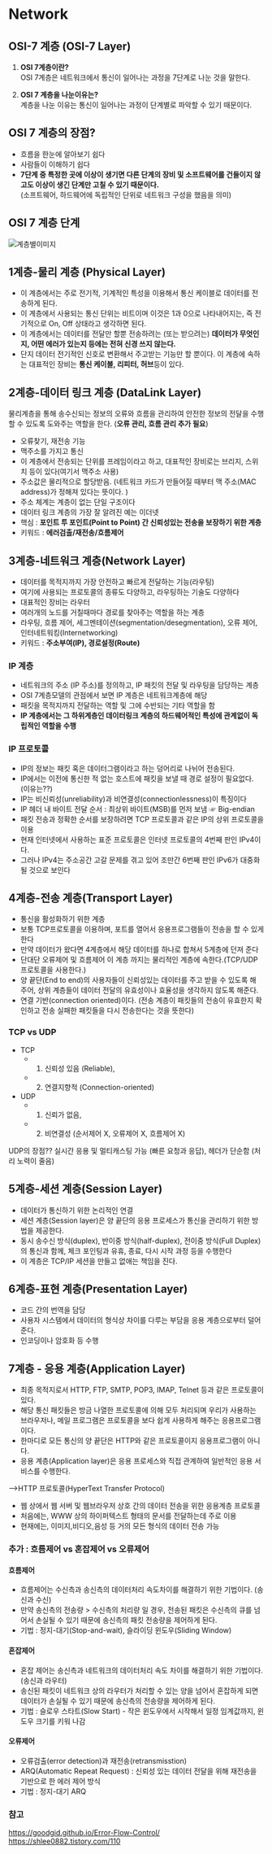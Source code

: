 # Network

## **OSI-7 계층 (OSI-7 Layer)**

1. **OSI 7계층이란?** </br>
 OSI 7계층은 네트워크에서 통신이 일어나는 과정을 7단계로 나눈 것을 말한다.
  
1. **OSI 7 계층을 나눈이유는?** </br>
  계층을 나눈 이유는 통신이 일어나는 과정이 단계별로 파악할 수 있기 때문이다.<br>
  
## **OSI 7 계층의 장점?**
  - 흐름을 한눈에 알아보기 쉽다
  - 사람들이 이해하기 쉽다
  - **7단계 중 특정한 곳에 이상이 생기면 다른 단계의 장비 및 소프트웨어를 건들이지 않고도 이상이 생긴 단계만 고칠 수 있기 때문이다.** <br>
    (소프트웨어, 하드웨어에 독립적인 단위로 네트워크 구성을 했음을 의미)
    
## **OSI 7 계층 단계**
![계층별이미지](https://t1.daumcdn.net/cfile/tistory/995EFF355B74179035)
<br>

## 1계층-물리 계층 (Physical Layer) 
- 이 계층에서는 주로 전기적, 기계적인 특성을 이용해서 통신 케이블로 데이터를 전송하게 된다. 
- 이 계층에서 사용되는 통신 단위는 비트이며 이것은 1과 0으로 나타내어지는, 즉 전기적으로 On, Off 상태라고 생각하면 된다. <br>
- 이 계층에서는 데이터를 전달만 할뿐 전송하려는 (또는 받으려는) **데이터가 무엇인지, 어떤 에러가 있는지 등에는 전혀 신경 쓰지 않는다.**<br>
- 단지 데이터 전기적인 신호로 변환해서 주고받는 기능만 할 뿐이다. 이 계층에 속하는 대표적인 장비는 **통신 케이블, 리피터, 허브**등이 있다.


## 2계층-데이터 링크 계층 (DataLink Layer) 
물리계층을 통해 송수신되는 정보의 오류와 흐름을 관리하여 안전한 정보의 전달을 수행할 수 있도록 도와주는 역할을 한다. (**오류 관리, 흐름 관리 추가 필요**)
- 오류찾기, 재전송 기능
- 맥주소를 가지고 통신
- 이 계층에서 전송되는 단위를 프레임이라고 하고, 대표적인 장비로는 브리지, 스위치 등이 있다(여기서 맥주소 사용)
- 주소값은 물리적으로 할당받음. (네트워크 카드가 만들어질 때부터 맥 주소(MAC address)가 정해져 있다는 뜻이다. )
- 주소 체계는 계층이 없는 단일 구조이다 
- 데이터 링크 계층의 가장 잘 알려진 예는 이더넷 <br>
- 핵심 : **포인트 투 포인트(Point to Point) 간 신뢰성있는 전송을 보장하기 위한 계층**
- 키워드 : **에러검출/재전송/흐름제어**


## 3계층-네트워크 계층(Network Layer) 
- 데이터를 목적지까지 가장 안전하고 빠르게 전달하는 기능(라우팅)
- 여기에 사용되는 프로토콜의 종류도 다양하고, 라우팅하는 기술도 다양하다
- 대표적인 장비는 라우터
- 여러개의 노드를 거칠때마다 경로를 찾아주는 역할을 하는 계층
- 라우팅, 흐름 제어, 세그멘테이션(segmentation/desegmentation), 오류 제어, 인터네트워킹(Internetworking)
- 키워드 : **주소부여(IP), 경로설정(Route)**

### IP 계층
- 네트워크의 주소 (IP 주소)를 정의하고,  IP 패킷의 전달 및 라우팅을 담당하는 계층
- OSI 7계층모델의 관점에서 보면  IP 계층은 네트워크계층에 해당
- 패킷을 목적지까지 전달하는 역할 및 그에 수반되는 기타 역할을 함
- **IP 계층에서는 그 하위계층인 데이터링크 계층의 하드웨어적인 특성에 관계없이 독립적인 역할을 수행**

### IP 프로토콜
- IP의 정보는 패킷 혹은 데이터그램이라고 하는 덩어리로 나뉘어 전송된다. 
- IP에서는 이전에 통신한 적 없는 호스트에 패킷을 보낼 때 경로 설정이 필요없다. (이유는??)
- IP는 비신뢰성(unreliability)과 비연결성(connectionlessness)이 특징이다
- IP 헤더 내 바이트 전달 순서 : 최상위 바이트(MSB)를 먼저 보냄  ☞ Big-endian 
- 패킷 전송과 정확한 순서를 보장하려면 TCP 프로토콜과 같은 IP의 상위 프로토콜을 이용
- 현재 인터넷에서 사용하는 표준 프로토콜은 인터넷 프로토콜의 4번째 판인 IPv4이다.
- 그러나 IPv4는 주소공간 고갈 문제를 겪고 있어 조만간 6번째 판인 IPv6가 대중화될 것으로 보인다

## 4계층-전송 계층(Transport Layer)
- 통신을 활성화하기 위한 계층
- 보통 TCP프로토콜을 이용하며, 포트를 열어서 응용프로그램들이 전송을 할 수 있게 한다
- 만약 데이터가 왔다면 4계층에서 해당 데이터를 하나로 합쳐서 5계층에 던져 준다
- 단대단 오류제어 및 흐름제어 이 계층 까지는 물리적인 계층에 속한다.(TCP/UDP프로토콜을 사용한다.)
-  양 끝단(End to end)의 사용자들이 신뢰성있는 데이터를 주고 받을 수 있도록 해 주어, 상위 계층들이 데이터 전달의 유효성이나 효율성을 생각하지 않도록 해준다. 
- 연결 기반(connection oriented)이다. (전송 계층이 패킷들의 전송이 유효한지 확인하고 전송 실패한 패킷들을 다시 전송한다는 것을 뜻한다)

### **TCP vs UDP**
- TCP 
  - 1. 신뢰성 있음 (Reliable), 
  - 2. 연결지향적 (Connection-oriented) 
- UDP 
  - 1. 신뢰가 없음, 
  - 2. 비연결성 (순서제어 X, 오류제어 X, 흐름제어 X)

UDP의 장점?? 실시간 응용 및 멀티캐스팅 가능 (빠른 요청과 응답), 헤더가 단순함 (처리 노력이 줄음)

## 5계층-세션 계층(Session Layer) 
- 데이터가 통신하기 위한 논리적인 연결
- 세션 계층(Session layer)은 양 끝단의 응용 프로세스가 통신을 관리하기 위한 방법을 제공한다.
- 동시 송수신 방식(duplex), 반이중 방식(half-duplex), 전이중 방식(Full Duplex)의 통신과 함께, 체크 포인팅과 유휴, 종료, 다시 시작 과정 등을 수행한다
- 이 계층은 TCP/IP 세션을 만들고 없애는 책임을 진다.

## 6계층-표현 계층(Presentation Layer)
- 코드 간의 번역을 담당
- 사용자 시스템에서 데이터의 형식상 차이를 다루는 부담을 응용 계층으로부터 덜어 준다.
- 인코딩이나 암호화 등 수행

## 7계층 - 응용 계층(Application Layer)
- 최종 목적지로서 HTTP, FTP, SMTP, POP3, IMAP, Telnet 등과 같은 프로토콜이 있다. 
- 해당 통신 패킷들은 방금 나열한 프로토콜에 의해 모두 처리되며 우리가 사용하는 브라우저나, 메일 프로그램은 프로토콜을 보다 쉽게 사용하게 해주는 응용프로그램이다.
- 한마디로 모든 통신의 양 끝단은 HTTP와 같은 프로토콜이지 응용프로그램이 아니다.
- 응용 계층(Application layer)은 응용 프로세스와 직접 관계하여 일반적인 응용 서비스를 수행한다.

-->HTTP 프로토콜(HyperText Transfer Protocol)
- 웹 상에서 웹 서버 및 웹브라우저 상호 간의 데이터 전송을 위한 응용계층 프로토콜
- 처음에는, WWW 상의 하이퍼텍스트 형태의 문서를 전달하는데 주로 이용
- 현재에는, 이미지,비디오,음성 등 거의 모든 형식의 데이터 전송 가능

### 추가 : 흐름제어 vs 혼잡제어 vs 오류제어
#### 흐름제어
- 흐름제어는 수신측과 송신측의 데이터처리 속도차이를 해결하기 위한 기법이다. (송신과 수신)
- 만약 송신측의 전송량 > 수신측의 처리량 일 경우, 전송된 패킷은 수신측의 큐를 넘어서 손실될 수 있기 때문에 송신측의 패킷 전송량을 제어하게 된다. 
- 기법 : 정지-대기(Stop-and-wait), 슬라이딩 윈도우(Sliding Window)
#### 혼잡제어
- 혼잡 제어는 송신측과 네트워크의 데이터처리 속도 차이를 해결하기 위한 기법이다. (송신과 라우터)
- 송신된 패킷이 네트워크 상의 라우터가 처리할 수 있는 양을 넘어서 혼잡하게 되면 데이터가 손실될 수 있기 때문에 송신측의 전송량을 제어하게 된다.
- 기법 : 슬로우 스타트(Slow Start) - 작은 윈도우에서 시작해서 일정 임계값까지, 윈도우 크기를 키워 나감
#### 오류제어
- 오류검출(error detection)과 재전송(retransmisstion)
- ARQ(Automatic Repeat Request) : 신뢰성 있는 데이터 전달을 위해 재전송을 기반으로 한 에러 제어 방식
- 기법 : 정지-대기 ARQ

### 참고
https://goodgid.github.io/Error-Flow-Control/ <br>
https://shlee0882.tistory.com/110
